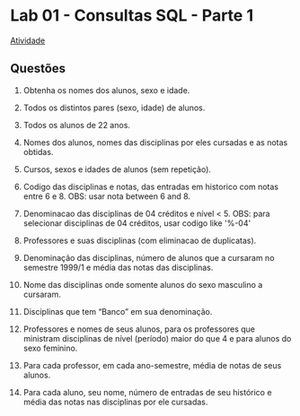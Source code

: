 # Lab 01 - Consultas SQL - Parte 1

[Atividade](lab-01-a.pdf)

## Questões

1. Obtenha os nomes dos alunos, sexo e idade.

2. Todos os distintos pares (sexo, idade) de alunos.

3. Todos os alunos de 22 anos.

4. Nomes dos alunos, nomes das disciplinas por eles cursadas e as notas obtidas.

5. Cursos, sexos e idades de alunos (sem repetição).

6. Codigo das disciplinas e notas, das entradas em historico com notas entre 6 e 8.
OBS: usar nota between 6 and 8.

7. Denominacao das disciplinas de 04 créditos e nível < 5.
OBS: para selecionar disciplinas de 04 créditos, usar codigo like '%-04'

8. Professores e suas disciplinas (com eliminacao de duplicatas).

9. Denominação das disciplinas, número de alunos que a cursaram no semestre
1999/1 e média das notas das disciplinas.

10. Nome das disciplinas onde somente alunos do sexo masculino a cursaram.

11. Disciplinas que tem “Banco” em sua denominação.

12. Professores e nomes de seus alunos, para os professores que ministram
disciplinas de nível (período) maior do que 4 e para alunos do sexo feminino.

13. Para cada professor, em cada ano-semestre, média de notas de seus alunos.

14. Para cada aluno, seu nome, número de entradas de seu histórico e média das
notas nas disciplinas por ele cursadas.